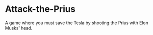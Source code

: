 # Attack-the-Prius
A game where you must save the Tesla by shooting the Prius with Elon Musks' head.
